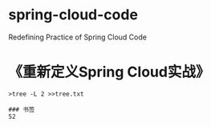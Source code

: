 # spring-cloud-code
Redefining Practice of Spring Cloud Code

《重新定义Spring Cloud实战》
================
```
>tree -L 2 >>tree.txt

### 书签
52
